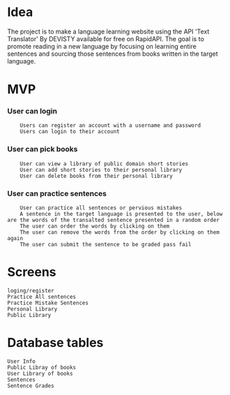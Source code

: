 #
# Idea
The project is to make a language learning website using the API 'Text Translator' By DEVISTY available for free on RapidAPI. The goal is to promote reading in a new language by focusing on learning entire sentences and sourcing those sentences from books written in the target language.

# MVP
### User can login
        Users can register an account with a username and password
        Users can login to their account
### User can pick books
        User can view a library of public domain short stories
        User can add short stories to their personal library
        User can delete books from their personal library

### User can practice sentences
		User can practice all sentences or pervious mistakes
		A sentence in the target language is presented to the user, below are the words of the transalted sentence presented in a random order
		The user can order the words by clicking on them
		The user can remove the words from the order by clicking on them again
		The user can submit the sentence to be graded pass fail

# Screens
	loging/register
	Practice All sentences
	Practice Mistake Sentences
	Personal Library
	Public Library
	

# Database tables
	User Info
	Public Libray of books
	User Library of books
	Sentences
	Sentence Grades

